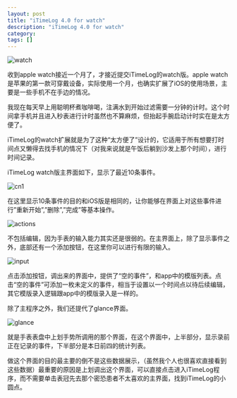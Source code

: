 ```yaml
---
layout: post
title: "iTimeLog 4.0 for watch"
description: "iTimeLog 4.0 for watch"
category: 
tags: []
---
```


![](http://interbbs.b0.upaiyun.com/IMG_6394.jpg "watch")

收到apple watch接近一个月了，才接近提交iTimeLog的watch版。apple watch是苹果的第一款可穿戴设备，实际使用一个月，也确实扩展了iOS的使用场景，主要是一些手机不在手边的情况。

我现在每天早上用聪明杯煮咖啡喝，注满水到开始过滤需要一分钟的计时。这个时间拿手机并且进入秒表进行计时虽然也不算麻烦，但抬起手腕启动计时实在是太方便了。

iTimeLog的watch扩展就是为了这种“太方便了”设计的，它适用于所有想要打时间点又懒得去找手机的情况下（对我来说就是午饭后躺到沙发上那个时间），进行时间记录。

iTimeLog watch版主界面如下，显示了最近10条事件。

![cn1](http://interbbs.b0.upaiyun.com/cn1.png)

在这里显示10条事件的目的和iOS版是相同的，让你能够在界面上对这些事件进行”重新开始”,”删除”,”完成”等基本操作。

![](http://interbbs.b0.upaiyun.com/cn4.png "actions")

不包括编辑，因为手表的输入能力其实还是很弱的。在主界面上，除了显示事件之外，底部还有一个添加按钮，在这里你可以进行有限的输入。

![](http://interbbs.b0.upaiyun.com/cn3.jpg "input")

点击添加按钮，调出来的界面中，提供了“空的事件”，和app中的模版列表。点击“空的事件”可添加一枚未定义的事件，相当于设置以一个时间点以待后续编辑，其它模版录入逻辑跟app中的模版录入是一样的。

除了主程序之外，我们还提代了glance界面。

![](http://interbbs.b0.upaiyun.com/cn2.jpg "glance")

就是手表表盘中上划手势所调用的那个界面，在这个界面中，上半部分，显示录前正在记录的事件，下半部分是本日前四的统计列表。

做这个界面的目的最主要的倒不是这些数据展示，（虽然我个人也很喜欢直接看到这些数据）最重要的原因是上划调出这个界面，可以直接点击进入iTimeLog程序，而不需要单击表冠先去那个密恐患者不太喜欢的主界面，找到iTimeLog的小圆点。
